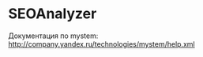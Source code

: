SEOAnalyzer
===========

Документация по mystem: http://company.yandex.ru/technologies/mystem/help.xml